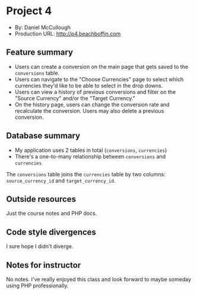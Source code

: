 # Project 4
+ By: Daniel McCullough
+ Production URL: <http://p4.beachboffin.com>

## Feature summary
+ Users can create a conversion on the main page that gets saved to the `conversions` table.
+ Users can navigate to the "Choose Currencies" page to select which currencies they'd like to be able to select in the drop downs.
+ Users can view a history of previous conversions and filter on the "Source Currency" and/or the "Target Currency."
+ On the history page, users can change the conversion rate and recalculate the conversion.  Users may also delete a previous conversion.

## Database summary

+ My application uses 2 tables in total (`conversions`, `currencies`)
+ There's a one-to-many relationship between `conversions` and `currencies`

The `conversions` table joins the `currencies` table by two columns: `source_currency_id` and `target_currency_id`. 

## Outside resources
Just the course notes and PHP docs.

## Code style divergences
I sure hope I didn't diverge.

## Notes for instructor
No notes.  I've really enjoyed this class and look forward to maybe someday using PHP professionally.
